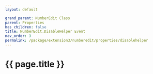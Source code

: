 ```yaml
---
layout: default

grand_parent: NumberEdit Class
parent: Properties
has_children: false
title: NumberEdit.DisableHelper Event
nav_order: 3
permalink: /package/extension3/numberedit/properties/disablehelper
---
```

# {{ page.title }}
